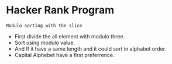 # Hacker Rank Program
`Modulo sorting with the slice`
* First divide the all element with modulo three.
* Sort using modulo value.
* And If it have a same length and it could sort in alphabet order.
* Capital Alphebet have a first preferrence.
